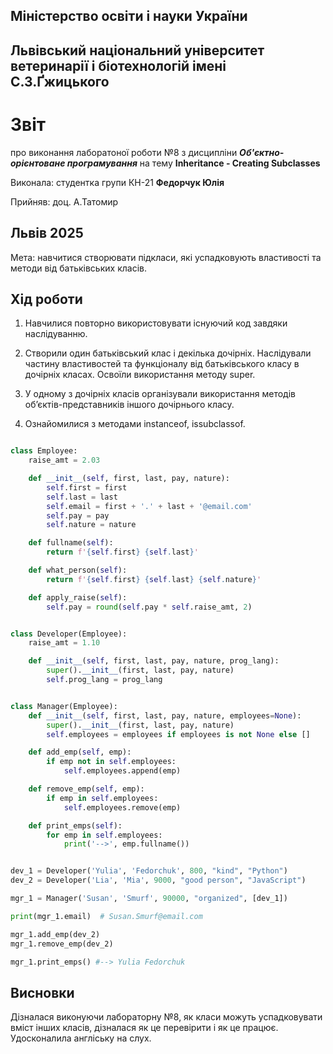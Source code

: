 ## Міністерство освіти і науки України

## Львівський національний університет ветеринарії і біотехнологій імені С.З.Ґжицького

# Звіт

про виконання лаборатоної роботи №8 з дисципліни ***Об'єктно-орієнтоване програмування*** на тему **Inheritance - Creating Subclasses**

Виконала: студентка групи КН-21 **Федорчук Юлія**

Прийняв: доц. А.Татомир

## Львів 2025

Мета: навчитися створювати підкласи, які успадковують властивості та методи від батьківських класів.

## Хід роботи

1. Навчилися повторно використовувати існуючий код завдяки
наслідуванню.

2. Створили один батьківський клас і декілька дочірніх. Наслідували частину
властивостей та функціоналу від батьківського класу в дочірніх класах.
Освоїли використання методу super.

3. У одному з дочірніх класів організували використання методів
об’єктів-представників іншого дочірнього класу.

4. Ознайомилися з методами instanceof, issubclassof.

```py

class Employee:
    raise_amt = 2.03

    def __init__(self, first, last, pay, nature):
        self.first = first
        self.last = last
        self.email = first + '.' + last + '@email.com'
        self.pay = pay
        self.nature = nature

    def fullname(self):
        return f'{self.first} {self.last}'

    def what_person(self):
        return f'{self.first} {self.last} {self.nature}'

    def apply_raise(self):
        self.pay = round(self.pay * self.raise_amt, 2)


class Developer(Employee):
    raise_amt = 1.10

    def __init__(self, first, last, pay, nature, prog_lang):
        super().__init__(first, last, pay, nature)
        self.prog_lang = prog_lang


class Manager(Employee):
    def __init__(self, first, last, pay, nature, employees=None):
        super().__init__(first, last, pay, nature)
        self.employees = employees if employees is not None else []

    def add_emp(self, emp):
        if emp not in self.employees:
            self.employees.append(emp)

    def remove_emp(self, emp):
        if emp in self.employees:
            self.employees.remove(emp)

    def print_emps(self):
        for emp in self.employees:
            print('-->', emp.fullname())


dev_1 = Developer('Yulia', 'Fedorchuk', 800, "kind", "Python")
dev_2 = Developer('Lia', 'Mia', 9000, "good person", "JavaScript")

mgr_1 = Manager('Susan', 'Smurf', 90000, "organized", [dev_1])

print(mgr_1.email)  # Susan.Smurf@email.com

mgr_1.add_emp(dev_2)
mgr_1.remove_emp(dev_2)

mgr_1.print_emps() #--> Yulia Fedorchuk
```

## Висновки

Дізналася виконуючи лабораторну №8, як класи можуть успадковувати вміст інших класів, дізналася як це перевірити і як це працює. Удосконалила англіську на слух.
